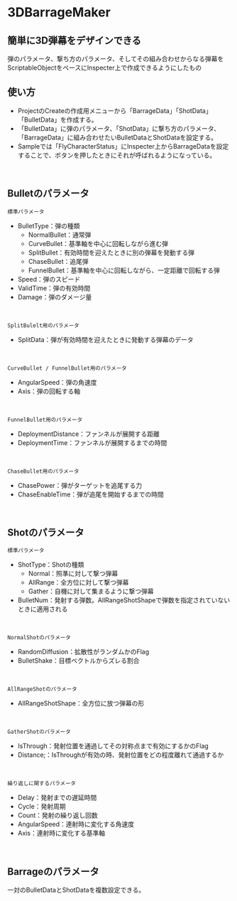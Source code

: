 # 3DBarrageMaker
## 簡単に3D弾幕をデザインできる
弾のパラメータ、撃ち方のパラメータ、そしてその組み合わせからなる弾幕をScriptableObjectをベースにInspecter上で作成できるようにしたもの
<br>

## 使い方
- ProjectのCreateの作成用メニューから「BarrageData」「ShotData」「BulletData」を作成する。
- 「BulletData」に弾のパラメータ、「ShotData」に撃ち方のパラメータ、「BarrageData」に組み合わせたいBulletDataとShotDataを設定する。
- Sampleでは「FlyCharacterStatus」にInspecter上からBarrageDataを設定することで、ボタンを押したときにそれが呼ばれるようになっている。
<br>

## Bulletのパラメータ
`標準パラメータ`
- BulletType：弾の種類
  - NormalBullet：通常弾
  - CurveBullet：基準軸を中心に回転しながら進む弾
  - SplitBullet：有効時間を迎えたときに別の弾幕を発動する弾
  - ChaseBullet：追尾弾
  - FunnelBullet：基準軸を中心に回転しながら、一定距離で回転する弾
- Speed：弾のスピード
- ValidTime：弾の有効時間
- Damage：弾のダメージ量
<br>

`SplitBulelt用のパラメータ`
- SplitData：弾が有効時間を迎えたときに発動する弾幕のデータ
<br>

`CurveBullet / FunnelBullet用のパラメータ`
- AngularSpeed：弾の角速度
-  Axis：弾の回転する軸
<br>

`FunnelBullet用のパラメータ`
- DeploymentDistance：ファンネルが展開する距離
- DeploymentTime：ファンネルが展開するまでの時間
<br>

`ChaseBullet用のパラメータ`
- ChasePower：弾がターゲットを追尾する力
- ChaseEnableTime：弾が追尾を開始するまでの時間
<br>

## Shotのパラメータ
`標準パラメータ`
- ShotType：Shotの種類
  - Normal：照準に対して撃つ弾幕
  - AllRange：全方位に対して撃つ弾幕
  - Gather：自機に対して集まるように撃つ弾幕
- BulletNum：発射する弾数。AllRangeShotShapeで弾数を指定されていないときに適用される
<br>

`NormalShotのパラメータ`
- RandomDiffusion：拡散性がランダムかのFlag
- BulletShake：目標ベクトルからズレる割合
<br>

`AllRangeShotのパラメータ`
- AllRangeShotShape：全方位に放つ弾幕の形
<br>

`GatherShotのパラメータ`
- IsThrough：発射位置を通過してその対称点まで有効にするかのFlag
- Distance;：IsThroughが有効の時、発射位置をどの程度離れて通過するか
<br>

`繰り返しに関するパラメータ`
- Delay：発射までの遅延時間
- Cycle：発射周期
- Count：発射の繰り返し回数
- AngularSpeed：連射時に変化する角速度
- Axis：連射時に変化する基準軸
<br>

## Barrageのパラメータ
一対のBulletDataとShotDataを複数設定できる。
